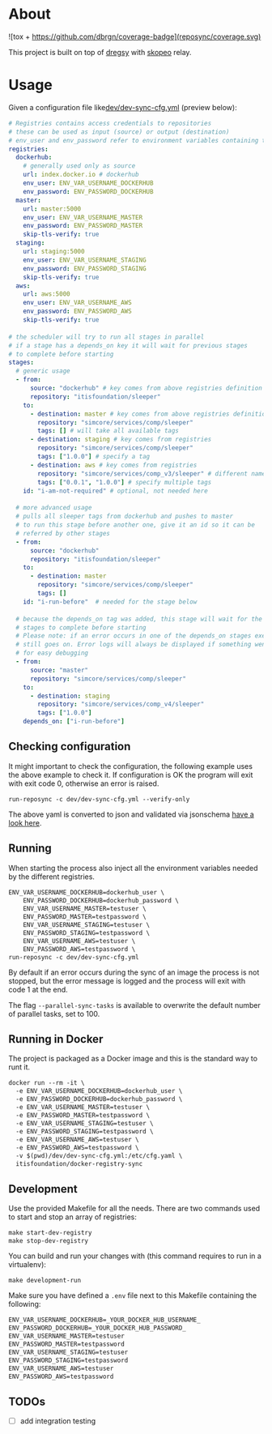 # About

![tox + https://github.com/dbrgn/coverage-badge](reposync/coverage.svg)

This project is built on top of [dregsy](https://github.com/xelalexv/dregsy) with [skopeo](https://github.com/containers/skopeo) relay.


# Usage

Given a configuration file like[dev/dev-sync-cfg.yml](./dev/dev-sync-cfg.yml) (preview below):

```yaml
# Registries contains access credentials to repositories
# these can be used as input (source) or output (destination)
# env_user and env_password refer to environment variables containing the credentials
registries:
  dockerhub:
    # generally used only as source
    url: index.docker.io # dockerhub
    env_user: ENV_VAR_USERNAME_DOCKERHUB
    env_password: ENV_PASSWORD_DOCKERHUB
  master:
    url: master:5000
    env_user: ENV_VAR_USERNAME_MASTER
    env_password: ENV_PASSWORD_MASTER
    skip-tls-verify: true
  staging:
    url: staging:5000
    env_user: ENV_VAR_USERNAME_STAGING
    env_password: ENV_PASSWORD_STAGING
    skip-tls-verify: true
  aws:
    url: aws:5000
    env_user: ENV_VAR_USERNAME_AWS
    env_password: ENV_PASSWORD_AWS
    skip-tls-verify: true

# the scheduler will try to run all stages in parallel
# if a stage has a depends_on key it will wait for previous stages
# to complete before starting
stages:
  # generic usage
  - from:
      source: "dockerhub" # key comes from above registries definition
      repository: "itisfoundation/sleeper"
    to:
      - destination: master # key comes from above registries definition
        repository: "simcore/services/comp/sleeper"
        tags: [] # will take all available tags
      - destination: staging # key comes from registries
        repository: "simcore/services/comp/sleeper"
        tags: ["1.0.0"] # specify a tag
      - destination: aws # key comes from registries
        repository: "simcore/services/comp_v3/sleeper" # different namespace is also allowed
        tags: ["0.0.1", "1.0.0"] # specify multiple tags
    id: "i-am-not-required" # optional, not needed here

  # more advanced usage
  # pulls all sleeper tags from dockerhub and pushes to master
  # to run this stage before another one, give it an id so it can be 
  # referred by other stages
  - from:
      source: "dockerhub"
      repository: "itisfoundation/sleeper"
    to:
      - destination: master
        repository: "simcore/services/comp/sleeper"
        tags: []
    id: "i-run-before"  # needed for the stage below
  
  # because the depends_on tag was added, this stage will wait for the specified
  # stages to complete before starting
  # Please note: if an error occurs in one of the depends_on stages execution
  # still goes on. Error logs will always be displayed if something went wrong
  # for easy debugging
  - from:
      source: "master"
      repository: "simcore/services/comp/sleeper"
    to:
      - destination: staging
        repository: "simcore/services/comp_v4/sleeper"
        tags: ["1.0.0"]
    depends_on: ["i-run-before"]

```

## Checking configuration

It might important to check the configuration, the following example uses the above example to check it. If configuration is OK 
the program will exit with exit code 0, otherwise an error is raised.

    run-reposync -c dev/dev-sync-cfg.yml --verify-only

The above yaml is converted to json and validated via jsonschema [have a look here](reposync/src/reposync/validation.py).

## Running

When starting the process also inject all the environment variables needed by the different registries.

    ENV_VAR_USERNAME_DOCKERHUB=dockerhub_user \
        ENV_PASSWORD_DOCKERHUB=dockerhub_password \
        ENV_VAR_USERNAME_MASTER=testuser \
        ENV_PASSWORD_MASTER=testpassword \
        ENV_VAR_USERNAME_STAGING=testuser \
        ENV_PASSWORD_STAGING=testpassword \
        ENV_VAR_USERNAME_AWS=testuser \
        ENV_PASSWORD_AWS=testpassword \
    run-reposync -c dev/dev-sync-cfg.yml

By default if an error occurs during the sync of an image the process is not stopped, but the error message is logged and the process will exit with code 1 at the end.

The flag `--parallel-sync-tasks` is available to overwrite the default number of 
parallel tasks, set to 100.

## Running in Docker

The project is packaged as a Docker image and this is the standard way to runt it.

    docker run --rm -it \
      -e ENV_VAR_USERNAME_DOCKERHUB=dockerhub_user \
      -e ENV_PASSWORD_DOCKERHUB=dockerhub_password \
      -e ENV_VAR_USERNAME_MASTER=testuser \
      -e ENV_PASSWORD_MASTER=testpassword \
      -e ENV_VAR_USERNAME_STAGING=testuser \
      -e ENV_PASSWORD_STAGING=testpassword \
      -e ENV_VAR_USERNAME_AWS=testuser \
      -e ENV_PASSWORD_AWS=testpassword \
      -v $(pwd)/dev/dev-sync-cfg.yml:/etc/cfg.yaml \
      itisfoundation/docker-registry-sync

## Development

Use the provided Makefile for all the needs. There are two commands used to start and stop an array of registries:

    make start-dev-registry
    make stop-dev-registry

You can build and run your changes with (this command requires to run in a virtualenv):

    make development-run

Make sure you have defined a `.env` file next to this Makefile containing the following:

    ENV_VAR_USERNAME_DOCKERHUB=_YOUR_DOCKER_HUB_USERNAME_
    ENV_PASSWORD_DOCKERHUB=_YOUR_DOCKER_HUB_PASSWORD_
    ENV_VAR_USERNAME_MASTER=testuser
    ENV_PASSWORD_MASTER=testpassword
    ENV_VAR_USERNAME_STAGING=testuser
    ENV_PASSWORD_STAGING=testpassword
    ENV_VAR_USERNAME_AWS=testuser
    ENV_PASSWORD_AWS=testpassword

## TODOs

- [ ] add integration testing
